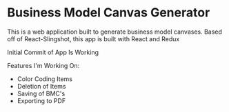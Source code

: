 # Business Model Canvas Generator

This is a web application built to generate business model canvases. Based off of React-Slingshot, this app is built with React and Redux

Initial Commit of App Is Working

Features I'm Working On:
+ Color Coding Items
+ Deletion of Items
+ Saving of BMC's
+ Exporting to PDF
    
